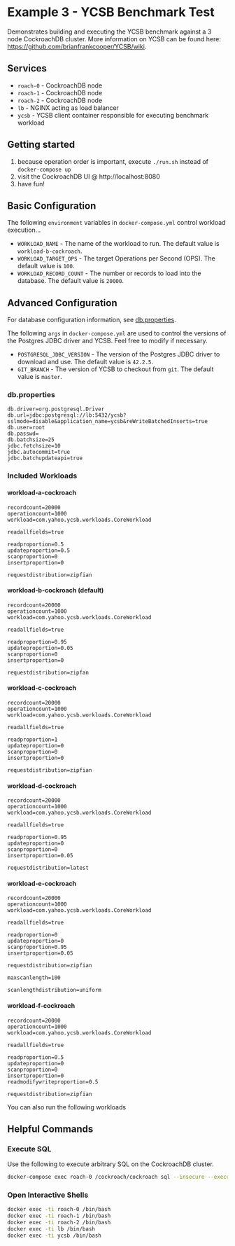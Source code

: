 # Example 3 - YCSB Benchmark Test
Demonstrates building and executing the YCSB benchmark against a 3 node CockroachDB cluster.  More information on YCSB can be found here: https://github.com/brianfrankcooper/YCSB/wiki.

## Services
* `roach-0` - CockroachDB node
* `roach-1` - CockroachDB node
* `roach-2` - CockroachDB node
* `lb` - NGINX acting as load balancer
* `ycsb` - YCSB client container responsible for executing benchmark workload

## Getting started
1) because operation order is important, execute `./run.sh` instead of `docker-compose up`
2) visit the CockroachDB UI @ http://localhost:8080
3) have fun!

## Basic Configuration
The following `environment` variables in `docker-compose.yml` control workload execution...
* `WORKLOAD_NAME` - The name of the workload to run.  The default value is `workload-b-cockroach`.
* `WORKLOAD_TARGET_OPS` - The target Operations per Second (OPS).  The default value is `100`.
* `WORKLOAD_RECORD_COUNT` - The number or records to load into the database.   The default value is `20000`.

## Advanced Configuration
For database configuration information, see [db.properties](ycsb/db.properties). 

The following `args` in `docker-compose.yml` are used to control the versions of the Postgres JDBC driver and YCSB.  Feel free to modify if necessary.
* `POSTGRESQL_JDBC_VERSION` - The version of the Postgres JDBC driver to download and use.  The default value is `42.2.5`.
* `GIT_BRANCH` - The version of YCSB to checkout from `git`.  The default value is `master`.


### db.properties
```properties
db.driver=org.postgresql.Driver
db.url=jdbc:postgresql://lb:5432/ycsb?sslmode=disable&application_name=ycsb&reWriteBatchedInserts=true
db.user=root
db.passwd=
db.batchsize=25
jdbc.fetchsize=10
jdbc.autocommit=true
jdbc.batchupdateapi=true
```

### Included Workloads

#### workload-a-cockroach
```properties
recordcount=20000
operationcount=1000
workload=com.yahoo.ycsb.workloads.CoreWorkload

readallfields=true

readproportion=0.5
updateproportion=0.5
scanproportion=0
insertproportion=0

requestdistribution=zipfian
```

#### workload-b-cockroach (default)
```properties
recordcount=20000
operationcount=1000
workload=com.yahoo.ycsb.workloads.CoreWorkload

readallfields=true

readproportion=0.95
updateproportion=0.05
scanproportion=0
insertproportion=0

requestdistribution=zipfan
```

#### workload-c-cockroach
```properties
recordcount=20000
operationcount=1000
workload=com.yahoo.ycsb.workloads.CoreWorkload

readallfields=true

readproportion=1
updateproportion=0
scanproportion=0
insertproportion=0

requestdistribution=zipfian
```

#### workload-d-cockroach
```properties
recordcount=20000
operationcount=1000
workload=com.yahoo.ycsb.workloads.CoreWorkload

readallfields=true

readproportion=0.95
updateproportion=0
scanproportion=0
insertproportion=0.05

requestdistribution=latest
```

#### workload-e-cockroach
```properties
recordcount=20000
operationcount=1000
workload=com.yahoo.ycsb.workloads.CoreWorkload

readallfields=true

readproportion=0
updateproportion=0
scanproportion=0.95
insertproportion=0.05

requestdistribution=zipfian

maxscanlength=100

scanlengthdistribution=uniform
```

#### workload-f-cockroach
```properties
recordcount=20000
operationcount=1000
workload=com.yahoo.ycsb.workloads.CoreWorkload

readallfields=true

readproportion=0.5
updateproportion=0
scanproportion=0
insertproportion=0
readmodifywriteproportion=0.5

requestdistribution=zipfian
```

You can also run the following workloads 

## Helpful Commands

### Execute SQL
Use the following to execute arbitrary SQL on the CockroachDB cluster.
```bash
docker-compose exec roach-0 /cockroach/cockroach sql --insecure --execute="select count(*) from ycsb.usertable;"
```

### Open Interactive Shells
```bash
docker exec -ti roach-0 /bin/bash
docker exec -ti roach-1 /bin/bash
docker exec -ti roach-2 /bin/bash
docker exec -ti lb /bin/bash
docker exec -ti ycsb /bin/bash
```